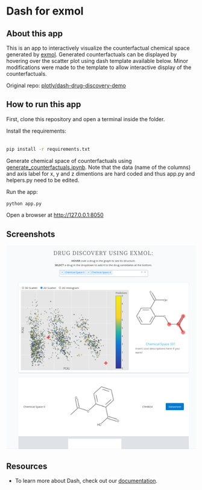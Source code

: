 # Dash for exmol

## About this app

This is an app to interactively visualize the counterfactual chemical space generated by [exmol](https://github.com/ur-whitelab/exmol).  Generated counterfactuals can be displayed by hovering over the scatter plot using dash template available below. Minor modifications were made to the template to allow interactive display of the counterfactuals. 

Original repo: [plotly/dash-drug-discovery-demo](https://github.com/plotly/dash-sample-apps/tree/main/apps/dashr-drug-discovery)

## How to run this app

First, clone this repository and open a terminal inside the folder. 


Install the requirements:

```bash

pip install -r requirements.txt
```

Generate chemical space of counterfactuals using [generate_counterfactuals.ipynb](app/generate_counterfactuals.ipynb). Note that the data (name of the columns) and axis label for x, y and z dimentions are hard coded and thus app.py and helpers.py need to be edited. 

Run the app:

```bash
python app.py
```
Open a browser at http://127.0.0.1:8050

## Screenshots

![readmeimage.png](app/readmeimage.png)

## Resources

- To learn more about Dash, check out our [documentation](https://plot.ly/dash).
